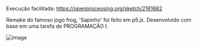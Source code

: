 Execução facilitada: https://openprocessing.org/sketch/2161682

Remake do famoso jogo frog, 'Sapinho' foi feito em p5.js.
Desenvolvido com base em uma tarefa de PROGRAMAÇÃO I.

![image](https://github.com/DaviCalo/PID/assets/147265692/37cdfb37-555d-41a0-8e0b-52888ea5b382)
